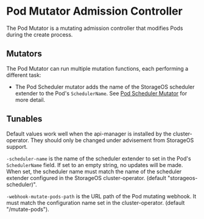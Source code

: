 # Pod Mutator Admission Controller

The Pod Mutator is a mutating admission controller that modifies Pods during the
create process.

## Mutators

The Pod Mutator can run multiple mutation functions, each performing a different
task:

- The Pod Scheduler mutator adds the name of the StorageOS scheduler extender to
  the Pod's `SchedulerName`.  See [Pod Scheduler Mutator](controllers/pod-mutator/scheduler/README.md) for more detail.
  
## Tunables

Default values work well when the api-manager is installed by the
cluster-operator.  They should only be changed under advisement from StorageOS
support.

`-scheduler-name` is the name of the scheduler extender to set in the Pod's
`SchedulerName` field.  If set to an empty string, no updates will be made. When
set, the scheduler name must match the name of the scheduler extender configured
in the StorageOS cluster-operator. (default "storageos-scheduler)".

`-webhook-mutate-pods-path` is the URL path of the Pod mutating webhook. It
must match the configuration name set in the cluster-operator. (default
"/mutate-pods").
